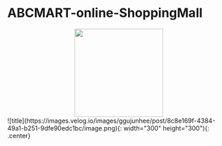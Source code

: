 # ABCMART-online-ShoppingMall

<center><img src="https://images.velog.io/images/ggujunhee/post/8c8e169f-4384-49a1-b251-9dfe90edc1bc/image.png" width="200" height="200"></center>
![title](https://images.velog.io/images/ggujunhee/post/8c8e169f-4384-49a1-b251-9dfe90edc1bc/image.png){: width="300" height="300"){: .center}
